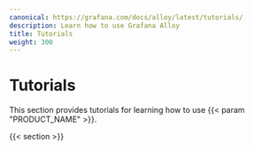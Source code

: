 ```yaml
---
canonical: https://grafana.com/docs/alloy/latest/tutorials/
description: Learn how to use Grafana Alloy
title: Tutorials
weight: 300
---
```


# Tutorials

This section provides tutorials for learning how to use {{< param "PRODUCT_NAME" >}}.

{{< section >}}
